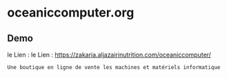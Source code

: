 # oceaniccomputer.org
## Demo 
le Lien : le Lien : https://zakaria.aljazairinutrition.com/oceaniccomputer/

``
Une boutique en ligne de vente les machines et matériels informatique
``

